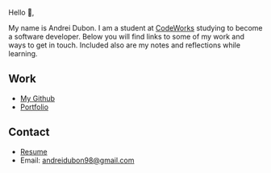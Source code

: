 Hello 👋, 

My name is Andrei Dubon. I am a student at [CodeWorks](https://boisecodeworks.com) studying to become a software developer. Below you will find links to some of my work and ways to get in touch. Included also are my notes and reflections while learning. 

## Work

* [My Github](https://github.com/andreidubon)
* [Portfolio](https://andreidubon.github.io/)

## Contact

* [Resume](https://andreidubon.github.io/resume)
* Email: andreidubon98@gmail.com
